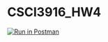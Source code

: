 # CSCI3916_HW4
[![Run in Postman](https://run.pstmn.io/button.svg)](https://app.getpostman.com/run-collection/6e2630922767988a4afc#?env%5BHW4%5D=W10=)

